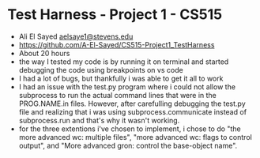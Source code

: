 # Test Harness - Project 1 - CS515

- Ali El Sayed aelsaye1@stevens.edu
- https://github.com/A-El-Sayed/CS515-Project1_TestHarness
- About 20 hours
- the way I tested my code is by running it on terminal and started debugging the code using breakpoints on vs code
- I had a lot of bugs, but thankfully i was able to get it all to work
- I had an issue with the test.py program where i could not allow the subprocess to run the actual command lines that were in the PROG.NAME.in files. However, after carefulling debugging the test.py file and realizing that i was using subprocess.communicate instead of subprocess.run and that's why it wasn't working.
- for the three extentions i've chosen to implement, i chose to do "the more advanced wc: multiple files", "more advanced wc: flags to control output", and "More advanced gron: control the base-object name".

